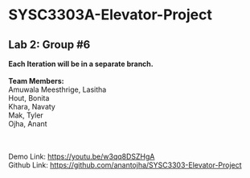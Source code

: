 <h1>SYSC3303A-Elevator-Project</h1>
<h2>Lab 2: Group #6</h2>
<b>Each Iteration will be in a separate branch.</b>
<br><br>
<b>Team Members:</b>
<br>
  Amuwala Meesthrige, Lasitha <br>
  Hout, Bonita  <br>
  Khara, Navaty <br>
  Mak, Tyler    <br>
  Ojha, Anant   <br>
  
  <br><br>
Demo Link:	   https://youtu.be/w3qq8DSZHgA 
<br>
Github Link:	 https://github.com/anantojha/SYSC3303-Elevator-Project 
